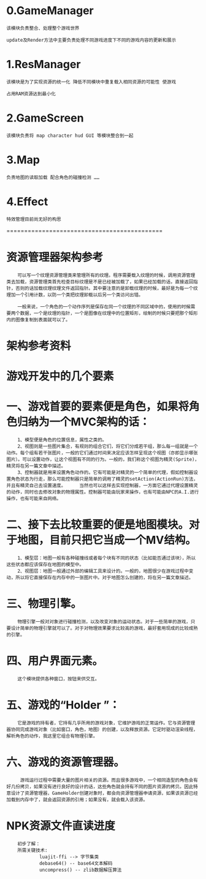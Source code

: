 
# 0.GameManager
	
	该模块负责整合、处理整个游戏世界 

	update及Render方法中主要负责处理不同游戏进度下不同的游戏内容的更新和展示

# 1.ResManager

	该模块是为了实现资源的统一化 降低不同模块中重复载入相同资源的可能性 使游戏
	
	占用RAM资源达到最小化

# 2.GameScreen

	该模块负责将 map character hud GUI 等模块整合到一起

# 3.Map

	负责地图的读取加载 配合角色的碰撞检测 ……

# 4.Effect 

	特效管理目前尚无好的构思


============================================

# 资源管理器架构参考

        可以写一个纹理资源管理类来管理所有的纹理。程序需要载入纹理的时候，调用资源管理类去加载，资源管理类首先检查目标纹理是不是已经被加载了，如果已经加载的话，直接返回指针，否则的话加载纹理纹理文件返回指针。其中要注意的是卸载纹理的时候，最好是为每一个纹理加一个引用计数，以防一个类把纹理卸载以后另一个类访问出错。

        一般来说，一个角色的一个动作序列是保存在同一个纹理的不同区域中的，使用的时候需要两个数据，一个是纹理的指针，一个是图像在纹理中的位置矩形，绘制的时候只要把那个矩形内的图像复制到表面就可以了。 






# 架构参考资料


# 游戏开发中的几个要素
  

# 一、游戏首要的要素便是角色，如果将角色归纳为一个MVC架构的话：
        1、模型便是角色的位置信息，属性之类的。
        2、视图则是一些图片集合，有规则的组合它们，将它们分成若干组，那么每一组就是一个动作。每个组有若干张图片，一般的它们通过时间来决定应该怎样呈现这个视图（亦即显示哪张图片）。可以设置动作，让这个视图有不同的行为。一般的，我们称这个视图为精灵(Sprite)，精灵将在另一篇文章中描述。
        3、控制器就是用来设置角色动作的。它有可能是对精灵的一个简单的代理，假如控制器设置角色状态为行走，那么可能控制器只是简单的调用了精灵的setAction(ActionRun)方法，并且有精灵自己去设置速度。     当然也可以这样去实现控制器，一方面它通过代理设置精灵的动作，同时也去修改对象的物理属性。控制器可能由玩家来操作，也有可能由NPC的A.I.进行操作，也有可能来自网络。
  

# 二、接下去比较重要的便是地图模块。对于地图，目前只把它当成一个MV结构。
        1、模型层：地图一般有各种碰撞线或者每个块有不同的状态（比如能否通过该块），所以这些状态都应该保存在地图的模型中。
        2、视图层：地图一般通过外部的编辑工具来设计的。一般的，地图很少在游戏过程中变动，所以将它直接保存在内存中的一张图片中。对于地图怎么创建的，将在另一篇文章描述。

  
# 三、物理引擎。
        物理引擎一般对对象进行碰撞检测，以及改变对象的运动状态。对于一些简单的游戏，只要设计简单的物理引擎就可以了。对于对物理效果要求比较高的游戏，最好套用现成的比较成熟的引擎。

  
# 四、用户界面元素。
        这个模块提供各种窗口，按钮来供交互。

  
# 五、游戏的“Holder ”：
        它是游戏的持有者，它持有几乎所用的游戏对象，它维护游戏的正常运作。它与资源管理器协同完成游戏对象（比如窗口，角色，地图）的创建，以及释放资源。它定时驱动渲染线程，解析角色的动作，我这里它组合有物理引擎。

  
# 六、游戏的资源管理器。
         游戏运行过程中需要大量的图片相关的资源。而且很多游戏中，一个相同造型的角色会有好几份拷贝，如果没有进行良好的设计的话，这些角色就会持有不同的图片资源的拷贝。因此特意设计了资源管理器，GameHolder创建对象时，都会向资源管理器申请资源，如果该资源已经加载到内存中了，就会返回资源的引用；如果没有，就会载入该资源。


# NPK资源文件直读进度
        初步了解：
        所需关键技术:
                luajit-ffi --> 字节集类
                debase64() -- base64文本解码
                uncompress() -- zlib数据解压算法